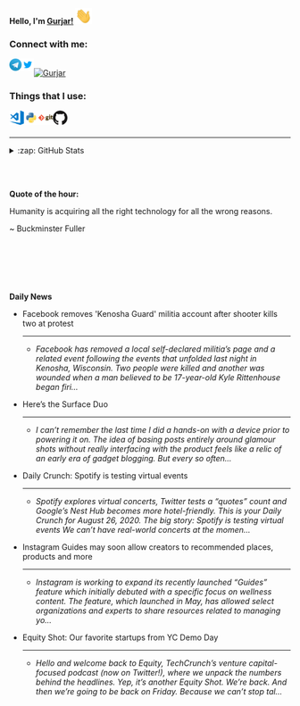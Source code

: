 #### Hello, I'm [Gurjar!](https://GurjarKing.github.io) <img src="https://raw.githubusercontent.com/ABSphreak/ABSphreak/master/gifs/Hi.gif" width="30px"></h2>


### Connect with me:

[<img align="left" alt="Gurjar | Telegram" width="22px" src="https://raw.githubusercontent.com/github/explore/80688e429a7d4ef2fca1e82350fe8e3517d3494d/topics/telegram/telegram.png" />][Telegram]
[<img align="left" alt="Gurjar | Twitter" width="22px" src="https://raw.githubusercontent.com/github/explore/80688e429a7d4ef2fca1e82350fe8e3517d3494d/topics/twitter/twitter.png" />][Twitter]

<br > <a href="https://github.com/GurjarKing"><img src="https://komarev.com/ghpvc/?username=GurjarKing" alt="Gurjar" /></a> <br />

<!-- <br >

![](https://visitor-badge.glitch.me/badge?page_id=GurjarKing)

<br /> -->

### Things that I use:

[<img align="left" alt="Visual Studio Code" width="26px" src="https://raw.githubusercontent.com/github/explore/80688e429a7d4ef2fca1e82350fe8e3517d3494d/topics/visual-studio-code/visual-studio-code.png" />][VSCode]
[<img align="left" alt="Python" width="26px" src="https://raw.githubusercontent.com/github/explore/80688e429a7d4ef2fca1e82350fe8e3517d3494d/topics/python/python.png" />][Python]
[<img align="left" alt="Git" width="26px" src="https://raw.githubusercontent.com/github/explore/80688e429a7d4ef2fca1e82350fe8e3517d3494d/topics/git/git.png" />][Git]
[<img align="left" alt="GitHub" width="26px" src="https://raw.githubusercontent.com/github/explore/78df643247d429f6cc873026c0622819ad797942/topics/github/github.png" />][Github]

<br />
<br />

---
<details>
  <summary>:zap: GitHub Stats</summary>

<img align="left" alt="Gurjar's Github Stats" src="https://github-readme-stats.vercel.app/api?username=GurjarKing&show_icons=true&hide_border=true&count_private=true&include_all_commit=true&theme=algolia" />

</details>

<!-- ### 🔔 My latest tweet
<a href="https://twitter.com/Gurjar_King43" target="_blank">
	<img src="https://github.com/GurjarKing/GurjarKing/raw/master/tweet.png" width="70%" align="center" alt="Click to view on Twitter" title="My latest tweet, as an image"/>
</a> -->
<br>

<pre>

</pre>

**Quote of the hour:**

Humanity is acquiring all the right technology for all the wrong reasons.

~ Buckminster Fuller
<pre>

</pre>
<br>
<pre>


</pre>
<strong>Daily News</strong>
  
  - Facebook removes 'Kenosha Guard' militia account after shooter kills two at protest
     <hr/>
     
      - *Facebook has removed a local self-declared militia’s page and a related event following the events that unfolded last night in Kenosha, Wisconsin. Two people were killed and another was wounded when a man believed to be 17-year-old Kyle Rittenhouse began firi…*
     
  - Here’s the Surface Duo
      <hr/>
      
      - *I can’t remember the last time I did a hands-on with a device prior to powering it on. The idea of basing posts entirely around glamour shots without really interfacing with the product feels like a relic of an early era of gadget blogging. But every so often…*
      
  - Daily Crunch: Spotify is testing virtual events
      <hr/>
      
      - *Spotify explores virtual concerts, Twitter tests a “quotes” count and Google’s Nest Hub becomes more hotel-friendly. This is your Daily Crunch for August 26, 2020. The big story: Spotify is testing virtual events We can’t have real-world concerts at the momen…*
      
  - Instagram Guides may soon allow creators to recommended places, products and more
      <hr/>
      
      - *Instagram is working to expand its recently launched “Guides” feature which initially debuted with a specific focus on wellness content. The feature, which launched in May, has allowed select organizations and experts to share resources related to managing yo…*
       
  - Equity Shot: Our favorite startups from YC Demo Day
      <hr/>
       
       - *Hello and welcome back to Equity, TechCrunch’s venture capital-focused podcast (now on Twitter!), where we unpack the numbers behind the headlines. Yep, it’s another Equity Shot. We’re back. And then we’re going to be back on Friday. Because we can’t stop tal…*
      

<br />

[VSCode]: https://code.visualstudio.com/
[Python]: https://www.python.org/
[Git]: https://git-scm.com/
[Github]: https://github.com/
[Telegram]: https://t.me/Gurjar_King/
[Twitter]: https://twitter.com/Gurjar_King43/
